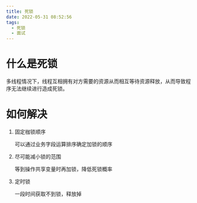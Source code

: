 ```yaml
---
title: 死锁
date: 2022-05-31 08:52:56
tags:
  - 死锁
  - 面试
---
```


# 什么是死锁

多线程情况下，线程互相拥有对方需要的资源从而相互等待资源释放，从而导致程序无法继续进行造成死锁。



# 如何解决

1. 固定枷锁顺序

   可以通过业务字段运算排序确定加锁的顺序

2. 尽可能减小锁的范围

   等到操作共享变量时再加锁，降低死锁概率

3. 定时锁

   一段时间获取不到锁，释放掉

